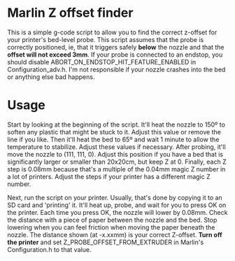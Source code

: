 # Marlin Z offset finder

This is a simple g-code script to allow you to find the correct z-offset for your printer's bed-level probe. This script assumes that the probe is correctly positioned, ie, that it triggers safely **below** the nozzle and that the **offset will not exceed 3mm**. If your probe is connected to an endstop, you should disable ABORT_ON_ENDSTOP_HIT_FEATURE_ENABLED in Configuration_adv.h. I'm not responsible if your nozzle crashes into the bed or anything else bad happens.

# Usage

Start by looking at the beginning of the script. It'll heat the nozzle to 150º to soften any plastic that might be stuck to it. Adjust this value or remove the line if you like. Then it'll heat the bed to 65º and wait 1 minute to allow the temperature to stabilize. Adjust these values if necessary. After probing, it'll move the nozzle to (111, 111, 0). Adjust this position if you have a bed that is significantly larger or smaller than 20x20cm, but keep Z at 0. Finally, each Z step is 0.08mm because that's a multiple of the 0.04mm magic Z number in a lot of printers. Adjust the steps if your printer has a different magic Z number.

Next, run the script on your printer. Usually, that's done by copying it to an SD card and 'printing' it. It'll heat up, probe, and wait for you to press OK on the printer. Each time you press OK, the nozzle will lower by 0.08mm. Check the distance with a piece of paper between the nozzle and the bed. Stop lowering when you can feel friction when moving the paper beneath the nozzle. The distance shown (at -x.xxmm) is your correct Z-offset. **Turn off the printer** and set Z_PROBE_OFFSET_FROM_EXTRUDER in Marlin's Configuration.h to that value.

